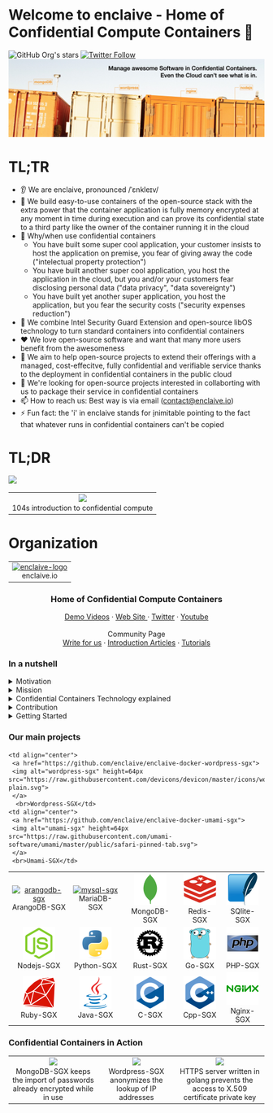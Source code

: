# Welcome to enclaive - Home of Confidential Compute Containers 👋 

![GitHub Org's stars](https://img.shields.io/github/stars/enclaive?style=social)
[![Twitter Follow](https://img.shields.io/twitter/follow/enclaive_io?style=social)](https://twitter.com/enclaive_io)
![enclaive.io](/images/container.jpeg)

# TL;TR
* 👂 We are enclaive, pronounced /ˈɛnkleɪv/ 
* 🔭 We build easy-to-use containers of the open-source stack with the extra power that the container application is fully memory encrypted at any moment in time during execution and can prove its confidential state to a third party like the owner of the container running it in the cloud
* :100: Why/when use confidential containers
  * You have built some super cool application, your customer insists to host the application on premise, you fear of giving away the code ("intelectual property protection")
  * You have built another super cool application, you host the application in the cloud, but you and/or your customers fear disclosing personal data ("data privacy", "data sovereignty")
  * You have built yet another super application, you host the application, but you fear the security costs ("security expenses reduction")
* 🕺 We combine Intel Security Guard Extension and open-source libOS technology to turn standard containers into confidential containers
* ❤️ We love open-source software and want that many more users benefit from the awesomeness
* 🤝 We aim to help open-source projects to extend their offerings with a managed, cost-effecitve, fully confidential and verifiable service thanks to the deployment in confidential containers in the public cloud
* 🤔 We're looking for open-source projects interested in collaborting with us to package their service in confidential containers
* 📫 How to reach us: Best way is via email (contact@enclaive.io)
* ⚡ Fun fact: the 'i' in enclaive stands for <u>i</u>nimitable pointing to the fact that whatever runs in confidential containers can't be copied

# TL;DR
 <a href="https://www.youtube.com/channel/UChuBVOzH6WY7d31UcqMgMLg">
 <img src="https://img.shields.io/youtube/channel/views/UChuBVOzH6WY7d31UcqMgMLg?style=social">
 </a>
<table style="width:100%">
<tr>
    <td align="center" width:"25%">
        <a href="https://www.youtube.com/watch?v=LZ10X1AlnJs"><img src="https://img.youtube.com/vi/LZ10X1AlnJs/0.jpg"></img></a>
        <br>104s introduction to confidential compute</td> 
     </td>

 </tr>
 </table>
      

# Organization

<div align=center>
 <table>
    <tr> 
      <td align="center">
        <a href="https:/enclaive.io">
<img alt="enclaive-logo" height=64px src="https://avatars.githubusercontent.com/u/79869513">
</a>
        <br>enclaive.io</td>     
      </td>  
    </tr>
    </table>
</div>

<h3 align="center">Home of Confidential Compute Containers</h3>

  <p align="center">
    <a href="https://github.com/enclaive/.github/edit/main/profile/README.md#confidential-containers-in-action">Demo Videos</a>
    ·
    <a href="https:/enclaive.io">Web Site </a>
    ·
    <a href="https://twitter.com/enclaive_io">Twitter</a>
    ·
    <a href="https://www.youtube.com/channel/UChuBVOzH6WY7d31UcqMgMLg">Youtube</a>
    <br><br>
 Community Page
 <br>
     <a href=https://enclaive.io/community/write-for-enclaive/)">Write for us</a>
    ·
    <a href="https://enclaive.io/community/introduction-articles/">Introduction Articles</a>
    ·
    <a href="https://enclaive.io/community/tutorials">Tutorials</a>
    
                                            


### In a nutshell
<details>
<summary>Motivation </summary>
<br>
Let's be frank. Open-source software is awesome! So many projects have been created in the last decades that shaped the entire software industry. Even enterprises have realized the value and importance of open-source software. Instead of reinventing the wheel and writing proprietary software from scratch, enterprises deploy open-source software to build business applications. The enterprise-wide acceptance of open-source software has helped many community projects to establish a sustainable business model around, paving the ground to make a living out of a passionate idea. 
<br></br>
Open-source projects employ a variety of business models to solve the challenge of how to make money providing software that is by definition licensed free of charge. Each of these business strategies rests on the premise that users of open-source technologies are willing to purchase additional software features under proprietary licenses, or purchase other services or elements of value that complement the open-source software that is core to the business. This additional value can be, but not limited to, enterprise-grade features and up-time guarantees (often via a service-level agreement) to satisfy business or compliance requirements, performance and efficiency gains by features not yet available in the open source version, legal protection (e.g., indemnification from copyright or patent infringement), or professional support/training/consulting that are typical of proprietary software applications. 
<br></br>
In recent years we see a growing interest for <b>managed services</b>. Enterprises use the software without the burden of being in charge of the hosting infrastracture and its availability, as well as the updatability and security of the software. Although enterprises have numerous benefits from managed offerings, they are hesistant! The key reason is lack of control. Granting a third party the permission to manage software applications, raises a lot of trust, security, privacy and compliance issues what does not go along with enterprise policies. In some cases, in which IT resources are scarce, managed services are desperately desired, however they are ruled out strictly due to the named reasons. Software companies are thus left with the provisioning of first, second and third level support and are taken the ability to scale.
<br><br>
</details>
<details>
<summary>Mission </summary>
<br>
Our mission is to make open-source software deployable everywhere by everyone. By everyone we mean any individual, any business or any industry. By everywhere we mean any execution platform, be it private or be it public. 
We envision the further democratization of open-source software. The notion of free choice behind open-source software extends to free deployment. No one should be stopped from using open-source software anywhere. 
<br><br>
</details>
<details><summary>Confidential Containers Technology explained</summary>
    <br>
    <details><summary>TL;TR</summary>
    <br>
        Confidenital Containers execute programs with the addition that 
         <br>
         <ul>
          <li>at any moment in time throughout the execution the process runs in encrypted memory  </li>    
          <li>the authenticity of the confidential execution is verifiable </li>
        </ul>
        They are compatible with Docker, Docker Swarm and Kubernetes.
        <br><br>
    </details>
    <details><summary>A Primer: How does it work?</summary>
        <br>        
        <p>Hardware-graded Security</p>
        Confidential Containers leverage Intel's Security Guard Extension (SGX) technology, enriching the processor architecture with special registers for key storage and cryptoraphic algorithms as well as a memory management unit with the ability to allocate physical memory for encrypted processes, called enclaves. It is important to note solely the CPU has the capability to decrypt processes running in encrypted memory;  key material is generated at random during boot and inaccessible through software.
        <br><br>
        <p>Threat Model</p>
        Exactly the hardware-graded isolation fortifies program executions in untrusted environments. By design Confidential Containers protect enclaved processes against malicious/corrupted   
        <br>
        <ul>
        <li>nested applications </li>
        <li>hypervisor </li>
        <li>kernel </li>
        <li>bootloader </li>
        </ul>   
        caused by attacks leading to container esacalation including buffer overflow, return oriented programing, spectre, meltdown, rowhammer and various forms of rootkits. 
        <br><br>
        <p>Local and Remote Attestation</p>
        In untrusted execution environments memory encryption is insufficient. Malicious environments may replace the container before execution. To this end, confindential containers have a unique cryptographic identity. During the container build process the author signs the application. With the corresponding key material one can verify the authenticity of the confidential container. Local attestation is a supported cryptographic protocol to locally verify the container authenticity. Here, the CPU takes the role of a trusted auditor. It measures the fingerprint of the enclaved application. Remote attestation goes one step further and allows a client to verify the authenticity. The protocol resembles the concept of local attestation and generate a cryptographic report (kinda an X.509 certificate). The aim is proving to a remote party that the platform has executed the right container. Thus, the ideal use case for remote attestation is the assurance of proper container execution in public clouds.   
        <br><br>
        <p>Key Management and Key Provisioning</p>
        Confidential containers load like off-the-shelf containers a program into the memory before execution. While remote attestation safeguards the authenticity and integrity, the approach does not prevent the untrusted environment from scrutinizing the container including the file system. For example, a Web server container is typically packaged with the server's SSL/TLS certificate and secret key. In the light of untrusted environments this approach is vulnerable and requires additional measures. A rule of thumb is to avoid to include any secrets to the confidential container. As argued before, the untrusted environment may reverse engineer the secret from the container image. The solution chosen for confidential containers is to load the application into the encrypted memory without secrets. Before running the program a pre-main process loads from a key management server the secrets through a secure channel protocol, stores them in the enclave, and continues with the main execution. A bit more concrete, the key management server first remotely attests it talks to the right container and that the container is within encrypted memory before establishing a TLS connection into the enclave to transport the secrets. The protocol is referred to as secret key provisioning and aims to mutually authenticate key provider and container before sending the secret.  
        <br><br>
    </details>  
    <details><summary>Platform Prerequisites</summary>
        <br>    
        Confidential Containers require
        <br>
        <ul>
        <li>SGX2 enabled CPUs (Intel skylake and newer)</li>
        <li>installed drivers (streamlined in Linux kernel 5.11+)</li>
        <li>docker, docker-compose, kubernetes or compatible container platform
        </ul>   
    </details>  
     <br>
</details>
<details><summary>Contribution</summary>
    <br>   
    enclaive solicites any contribution that brings confidential containers to application. 
    Get in touch with us via email (contact@enclaive.io) or twitter (enclaive_io).
    <br><br>
</details> 
<details><summary>Getting Started</summary>
    <br>    
   We suggest you look into the wiki (tbd) to familiarize with the underlying technology and get the first containers packaged by enclaive running.
   <br><br>
</details> 

### Our main projects

<table>
<tr>
    <td align="center">
    <a href="https://github.com/enclaive/enclaive-docker-arangodb-sgx">
        <img alt="arangodb-sgx" height=64px src="https://avatars.githubusercontent.com/u/5547849">
        </a> 
        <br>ArangoDB-SGX</td>  
    <td align="center">
         <a href="https://github.com/enclaive/enclaive-docker-mariadb-sgx">
             <img alt="mysql-sgx" height=64px src="https://www.vectorlogo.zone/logos/mariadb/mariadb-icon.svg">
        </a>
      <br>MariaDB-SGX</td>    
    <td align="center">
         <a href="https://github.com/enclaive/enclaive-docker-mongodb-sgx">
             <img alt="mongodb-sgx" height=64px src="https://raw.githubusercontent.com/devicons/devicon/master/icons/mongodb/mongodb-plain.svg">
        </a>
      <br>MongoDB-SGX</td>    
    <td align="center">
         <a href="https://github.com/enclaive/enclaive-docker-redis-sgx">
             <img alt="redis-sgx" height=64px src="https://raw.githubusercontent.com/devicons/devicon/master/icons/redis/redis-plain.svg">
        </a>
      <br>Redis-SGX</td>  
    <td align="center">
         <a href="https://github.com/enclaive/enclaive-docker-sqlite-sgx">
        <img alt="sqlite-sgx" height=64px src="https://raw.githubusercontent.com/devicons/devicon/master/icons/sqlite/sqlite-original.svg">
        </a>
      <br>SQlite-SGX</td>   
</tr>
<tr>
 <td align="center">
     <a href="https://github.com/enclaive/enclaive-docker-nodejs-sgx">
      <img alt="nodejs-sgx" height=64px src="https://raw.githubusercontent.com/devicons/devicon/master/icons/nodejs/nodejs-plain.svg">
     </a>
      <br>Nodejs-SGX</td>   
     <td align="center">
      <a href="https://github.com/enclaive/enclaive-docker-python-sgx">
       <img alt="python-sgx" height=64px src="https://raw.githubusercontent.com/devicons/devicon/master/icons/python/python-original.svg">
      </a>
      <br>Python-SGX</td>     
    <td align="center">
     <a href="https://github.com/enclaive/enclaive-docker-rust-sgx">
     <img alt="rust-sgx" height=64px src="https://raw.githubusercontent.com/devicons/devicon/master/icons/rust/rust-plain.svg">
     </a>
      <br>Rust-SGX</td>   
    <td align="center">
     <a href="https://github.com/enclaive/enclaive-docker-go-sgx">
     <img alt="go-sgx" height=64px src="https://raw.githubusercontent.com/devicons/devicon/master/icons/go/go-original.svg">
     </a>
      <br>Go-SGX</td> 
      <td align="center">
     <a href="https://github.com/enclaive/enclaive-docker-php-sgx">
     <img alt="php-sgx" height=64px src="https://raw.githubusercontent.com/devicons/devicon/master/icons/php/php-original.svg">
     </a>
      <br>PHP-SGX</td> 
    </tr>
    <tr>
     <td align="center">
     <a href="https://github.com/enclaive/enclaive-docker-ruby-sgx">
     <img alt="ruby-sgx" height=64px src="https://raw.githubusercontent.com/devicons/devicon/master/icons/ruby/ruby-plain.svg">
     </a>
      <br>Ruby-SGX</td>
    <td align="center">
     <a href="https://github.com/enclaive/enclaive-docker-java-sgx">
     <img alt="java-sgx" height=64px src="https://raw.githubusercontent.com/devicons/devicon/master/icons/java/java-original.svg">
     </a>
      <br>Java-SGX</td> 
    <td align="center">
     <a href="https://github.com/enclaive/enclaive-docker-c-sgx">
     <img alt="c-sgx" height=64px src="https://raw.githubusercontent.com/devicons/devicon/master/icons/c/c-original.svg">
     </a>
     <br>C-SGX</td> 
    <td align="center">
     <a href="https://github.com/enclaive/enclaive-docker-cpp-sgx">
     <img alt="cplusplus-sgx" height=64px src="https://raw.githubusercontent.com/devicons/devicon/master/icons/cplusplus/cplusplus-original.svg">
     </a>
      <br>Cpp-SGX</td> 
          <td align="center">
     <a href="https://github.com/enclaive/enclaive-docker-nginx-sgx">
      <img alt="nginx-sgx" height=64px src="https://raw.githubusercontent.com/devicons/devicon/master/icons/nginx/nginx-original.svg">
     </a>
      <br>Nginx-SGX</td> 
</tr>
<tr>



    <td align="center">
     <a href="https://github.com/enclaive/enclaive-docker-wordpress-sgx">
     <img alt="wordpress-sgx" height=64px src="https://raw.githubusercontent.com/devicons/devicon/master/icons/wordpress/wordpress-plain.svg">
     </a>
      <br>Wordpress-SGX</td>
    <td align="center">
     <a href="https://github.com/enclaive/enclaive-docker-umami-sgx">
     <img alt="umami-sgx" height=64px src="https://raw.githubusercontent.com/umami-software/umami/master/public/safari-pinned-tab.svg">
     </a>
     <br>Umami-SGX</td>
</tr>
</table>

### Confidential Containers in Action
<table style="width:100%">
<tr>
     <td align="center" width:"25%">
        <a href="https://www.youtube.com/watch?v=V-eIfAX0B7U"><img src="https://img.youtube.com/vi/V-eIfAX0B7U/0.jpg"></img></a>
        <br>MongoDB-SGX keeps the import of passwords already encrypted while in use</td> 
     </td>
    <td align="center" width:"25%">
        <a href="https://www.youtube.com/watch?v=DbxZuflYtC8"><img src="https://img.youtube.com/vi/DbxZuflYtC8/0.jpg"></img></a>
        <br>Wordpress-SGX anonymizes the lookup of IP addresses</td> 
     </td>
     <td align="center" width:"25%">
        <a href="https://www.youtube.com/watch?v=8vNTEViE-dU"><img src="https://img.youtube.com/vi/8vNTEViE-dU/0.jpg"></img></a>
        <br>HTTPS server written in golang prevents the access to X.509 certificate private key</td> 
     </td>
 </tr>
 </table>
      
      
